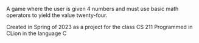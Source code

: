 A game where the user is given 4 numbers and must use basic math operators to yield the value twenty-four.

Created in Spring of 2023 as a project for the class CS 211
Programmed in CLion in the language C
